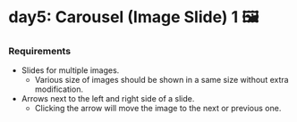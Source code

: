 # day5: Carousel (Image Slide) 1 🖼️

### Requirements
- Slides for multiple images.
  - Various size of images should be shown in a same size without extra modification.
- Arrows next to the left and right side of a slide.
  - Clicking the arrow will move the image to the next or previous one.

